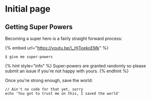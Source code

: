 # Initial page

## Getting Super Powers

Becoming a super hero is a fairly straight forward process:

{% embed url="https://youtu.be/\_HjToekoEMk" %}



```
$ give me super-powers
```

{% hint style="info" %}
 Super-powers are granted randomly so please submit an issue if you're not happy with yours.
{% endhint %}

Once you're strong enough, save the world:

```
// Ain't no code for that yet, sorry
echo 'You got to trust me on this, I saved the world'
```



